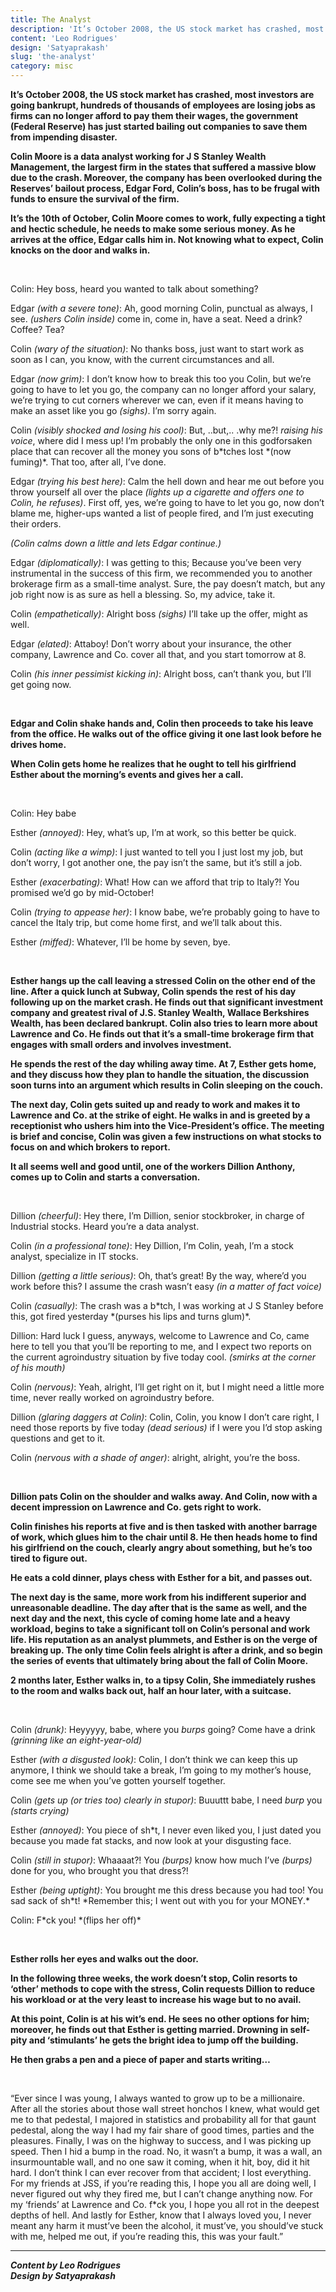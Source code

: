 ```yaml
---
title: The Analyst
description: 'It’s October 2008, the US stock market has crashed, most investors are going bankrupt, hundreds of...'
content: 'Leo Rodrigues'
design: 'Satyaprakash'
slug: 'the-analyst'
category: misc
---
```


**It’s October 2008, the US stock market has crashed, most investors are going bankrupt, hundreds of thousands of employees are losing jobs as firms can no longer afford to pay them their wages, the government (Federal Reserve) has just started bailing out companies to save them from impending disaster.**

**Colin Moore is a data analyst working for J S Stanley Wealth Management, the largest firm in the states that suffered a massive blow due to the crash. Moreover, the company has been overlooked during the Reserves’ bailout process, Edgar Ford, Colin’s boss, has to be frugal with funds to ensure the survival of the firm.**

**It’s the 10th of October, Colin Moore comes to work, fully expecting a tight and hectic schedule, he needs to make some serious money. As he arrives at the office, Edgar calls him in. Not knowing what to expect, Colin knocks on the door and walks in.**

<br>

Colin: Hey boss, heard you wanted to talk about something?

Edgar _(with a severe tone)_: Ah, good morning Colin, punctual as always, I see. _(ushers Colin inside)_ come in, come in, have a seat. Need a drink? Coffee? Tea?

Colin _(wary of the situation)_: No thanks boss, just want to start work as soon as I can, you know, with the current circumstances and all.

Edgar _(now grim)_: I don’t know how to break this too you Colin, but we’re going to have to let you go, the company can no longer afford your salary, we’re trying to cut corners wherever we can, even if it means having to make an asset like you go _(sighs)_. I’m sorry again.

Colin _(visibly shocked and losing his cool)_: But, ..but,.. .why me?! _raising his voice_, where did I mess up! I’m probably the only one in this godforsaken place that can recover all the money you sons of b*tches lost *(now fuming)\*. That too, after all, I’ve done.

Edgar _(trying his best here)_: Calm the hell down and hear me out before you throw yourself all over the place _(lights up a cigarette and offers one to Colin, he refuses)_. First off, yes, we’re going to have to let you go, now don’t blame me, higher-ups wanted a list of people fired, and I’m just executing their orders.

_(Colin calms down a little and lets Edgar continue.)_

Edgar _(diplomatically)_: I was getting to this; Because you’ve been very instrumental in the success of this firm, we recommended you to another brokerage firm as a small-time analyst. Sure, the pay doesn’t match, but any job right now is as sure as hell a blessing. So, my advice, take it.

Colin _(empathetically)_: Alright boss _(sighs)_ I’ll take up the offer, might as well.

Edgar _(elated)_: Attaboy! Don’t worry about your insurance, the other company, Lawrence and Co. cover all that, and you start tomorrow at 8.

Colin _(his inner pessimist kicking in)_: Alright boss, can’t thank you, but I’ll get going now.

<br>

**Edgar and Colin shake hands and, Colin then proceeds to take his leave from the office. He walks out of the office giving it one last look before he drives home.**

**When Colin gets home he realizes that he ought to tell his girlfriend Esther about the morning’s events and gives her a call.**

<br>

Colin: Hey babe

Esther _(annoyed)_: Hey, what’s up, I’m at work, so this better be quick.

Colin _(acting like a wimp)_: I just wanted to tell you I just lost my job, but don’t worry, I got another one, the pay isn’t the same, but it’s still a job.

Esther _(exacerbating)_: What! How can we afford that trip to Italy?! You promised we’d go by mid-October!

Colin _(trying to appease her)_: I know babe, we’re probably going to have to cancel the Italy trip, but come home first, and we’ll talk about this.

Esther _(miffed)_: Whatever, I’ll be home by seven, bye.

<br>

**Esther hangs up the call leaving a stressed Colin on the other end of the line. After a quick lunch at Subway, Colin spends the rest of his day following up on the market crash. He finds out that significant investment company and greatest rival of J.S. Stanley Wealth, Wallace Berkshires Wealth, has been declared bankrupt. Colin also tries to learn more about Lawrence and Co. He finds out that it’s a small-time brokerage firm that engages with small orders and involves investment.**

**He spends the rest of the day whiling away time. At 7, Esther gets home, and they discuss how they plan to handle the situation, the discussion soon turns into an argument which results in Colin sleeping on the couch.**

**The next day, Colin gets suited up and ready to work and makes it to Lawrence and Co. at the strike of eight. He walks in and is greeted by a receptionist who ushers him into the Vice-President’s office. The meeting is brief and concise, Colin was given a few instructions on what stocks to focus on and which brokers to report.**

**It all seems well and good until, one of the workers Dillion Anthony, comes up to Colin and starts a conversation.**

<br>

Dillion _(cheerful)_: Hey there, I’m Dillion, senior stockbroker, in charge of Industrial stocks. Heard you’re a data analyst.

Colin _(in a professional tone)_: Hey Dillion, I’m Colin, yeah, I’m a stock analyst, specialize in IT stocks.

Dillion _(getting a little serious)_: Oh, that’s great! By the way, where’d you work before this? I assume the crash wasn’t easy _(in a matter of fact voice)_

Colin _(casually)_: The crash was a b*tch, I was working at J S Stanley before this, got fired yesterday *(purses his lips and turns glum)\*.

Dillion: Hard luck I guess, anyways, welcome to Lawrence and Co, came here to tell you that you’ll be reporting to me, and I expect two reports on the current agroindustry situation by five today cool. _(smirks at the corner of his mouth)_

Colin _(nervous)_: Yeah, alright, I’ll get right on it, but I might need a little more time, never really worked on agroindustry before.

Dillion _(glaring daggers at Colin)_: Colin, Colin, you know I don’t care right, I need those reports by five today _(dead serious)_ if I were you I’d stop asking questions and get to it.

Colin _(nervous with a shade of anger)_: alright, alright, you’re the boss.

<br>

**Dillion pats Colin on the shoulder and walks away. And Colin, now with a decent impression on Lawrence and Co. gets right to work.**

**Colin finishes his reports at five and is then tasked with another barrage of work, which glues him to the chair until 8. He then heads home to find his girlfriend on the couch, clearly angry about something, but he’s too tired to figure out.**

**He eats a cold dinner, plays chess with Esther for a bit, and passes out.**

**The next day is the same, more work from his indifferent superior and unreasonable deadline. The day after that is the same as well, and the next day and the next, this cycle of coming home late and a heavy workload, begins to take a significant toll on Colin’s personal and work life. His reputation as an analyst plummets, and Esther is on the verge of breaking up. The only time Colin feels alright is after a drink, and so begin the series of events that ultimately bring about the fall of Colin Moore.**

**2 months later, Esther walks in, to a tipsy Colin, She immediately rushes to the room and walks back out, half an hour later, with a suitcase.**

<br>

Colin _(drunk)_: Heyyyyy, babe, where you _burps_ going? Come have a drink _(grinning like an eight-year-old)_

Esther _(with a disgusted look)_: Colin, I don’t think we can keep this up anymore, I think we should take a break, I’m going to my mother’s house, come see me when you’ve gotten yourself together.

Colin _(gets up (or tries too) clearly in stupor)_: Buuuttt babe, I need _burp_ you _(starts crying)_

Esther _(annoyed)_: You piece of sh\*t, I never even liked you, I just dated you because you made fat stacks, and now look at your disgusting face.

Colin _(still in stupor)_: Whaaaat?! You _(burps)_ know how much I’ve _(burps)_ done for you, who brought you that dress?!

Esther _(being uptight)_: You brought me this dress because you had too! You sad sack of sh*t! *Remember this; I went out with you for your MONEY.\*

Colin: F*ck you! *(flips her off)\*

<br>

**Esther rolls her eyes and walks out the door.**

**In the following three weeks, the work doesn’t stop, Colin resorts to ‘other’ methods to cope with the stress, Colin requests Dillion to reduce his workload or at the very least to increase his wage but to no avail.**

**At this point, Colin is at his wit’s end. He sees no other options for him; moreover, he finds out that Esther is getting married.
Drowning in self-pity and ‘stimulants’ he gets the bright idea to jump off the building.**

**He then grabs a pen and a piece of paper and starts writing…**

<br>

“Ever since I was young, I always wanted to grow up to be a millionaire. After all the stories about those wall street honchos I knew, what would get me to that pedestal, I majored in statistics and probability all for that gaunt pedestal, along the way I had my fair share of good times, parties and the pleasures. Finally, I was on the highway to success, and I was picking up speed. Then I hid a bump in the road. No, it wasn’t a bump, it was a wall, an insurmountable wall, and no one saw it coming, when it hit, boy, did it hit hard. I don’t think I can ever recover from that accident; I lost everything. For my friends at JSS, if you’re reading this, I hope you all are doing well, I never figured out why they fired me, but I can’t change anything now. For my ‘friends’ at Lawrence and Co. f\*ck you, I hope you all rot in the deepest depths of hell. And lastly for Esther, know that I always loved you, I never meant any harm it must’ve been the alcohol, it must’ve, you should’ve stuck with me, helped me out, if you’re reading this, this was your fault.”

---

**_Content by Leo Rodrigues_** <br>
**_Design by Satyaprakash_**
